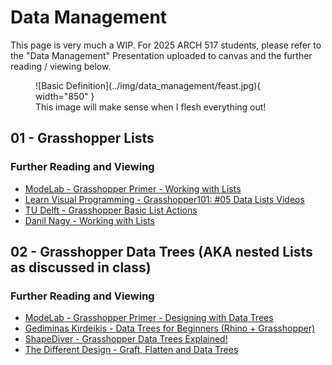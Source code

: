 # Data Management

This page is very much a WIP. For 2025 ARCH 517 students, please refer to the "Data Management" Presentation uploaded to canvas and the further reading / viewing below. 

<figure markdown>
  ![Basic Definition](../img/data_management/feast.jpg){ width="850" }
  <figcaption>This image will make sense when I flesh everything out!</figcaption>
</figure>

## 01 - Grasshopper Lists

### Further Reading and Viewing
* [ModeLab - Grasshopper Primer - Working with Lists](https://modelab.gitbooks.io/grasshopper-primer/content/1-foundations/1-4/0_designing-with-lists.html)
* [Learn Visual Programming - Grasshopper101: #05 Data Lists Videos](https://www.youtube.com/playlist?list=PLzkN3pByh-yKvcSh6DO5hEAkyzSg4twJp)
* [TU Delft - Grasshopper Basic List Actions](http://wiki.bk.tudelft.nl/toi-pedia/Grasshopper_Basic_List_Actions)
* [Danil Nagy - Working with Lists](https://medium.com/intro-to-grasshopper/working-with-lists-e9ce209f0bd5)

## 02 - Grasshopper Data Trees (AKA nested Lists as discussed in class)

### Further Reading and Viewing
* [ModeLab - Grasshopper Primer - Designing with Data Trees](https://modelab.gitbooks.io/grasshopper-primer/content/1-foundations/1-5/0_designing-with-data-trees.html)
* [Gediminas Kirdeikis - Data Trees for Beginners (Rhino + Grasshopper)](https://www.youtube.com/watch?v=ThCEIgqElQg)
* [ShapeDiver - Grasshopper Data Trees Explained!](https://www.shapediver.com/blog/grasshopper-data-trees-explained-pt-1)
* [The Different Design - Graft, Flatten and Data Trees](https://www.youtube.com/watch?v=VCAzOrQH4Hk)
